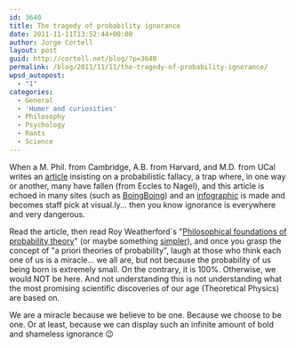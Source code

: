 ```yaml
---
id: 3640
title: The tragedy of probability ignorance
date: 2011-11-11T13:52:44+00:00
author: Jorge Cortell
layout: post
guid: http://cortell.net/blog/?p=3640
permalink: /blog/2011/11/11/the-tragedy-of-probability-ignorance/
wpsd_autopost:
  - "1"
categories:
  - General
  - 'Humor and curiosities'
  - Philosophy
  - Psychology
  - Rants
  - Science
---
```

When a M. Phil. from Cambridge, A.B. from Harvard, and M.D. from UCal writes an <a title="http://blogs.law.harvard.edu/abinazir/2011/06/15/what-are-chances-you-would-be-born/" href="http://blogs.law.harvard.edu/abinazir/2011/06/15/what-are-chances-you-would-be-born/" target="_blank">article</a> insisting on a probabilistic fallacy, a trap where, in one way or another, many have fallen (from Eccles to Nagel), and this article is echoed in many sites (such as <a title="http://boingboing.net/2011/11/09/great-moments-in-pedantry-the.html" href="http://boingboing.net/2011/11/09/great-moments-in-pedantry-the.html" target="_blank">BoingBoing</a>) and an <a title="http://visual.ly/what-are-odds" href="http://visual.ly/what-are-odds" target="_blank">infographic</a> is made and becomes staff pick at visual.ly... then you know ignorance is everywhere and very dangerous.

Read the article, then read Roy Weatherford`s "<a title="http://books.google.com/books/about/Philosophical_foundations_of_probability.html?id=B809AAAAIAAJ" href="http://books.google.com/books/about/Philosophical_foundations_of_probability.html?id=B809AAAAIAAJ" target="_blank">Philosophical foundations of probability theory</a>" (or maybe something <a title="http://www.agenarisk.com/resources/probability_puzzles/impossible_events.shtml" href="http://www.agenarisk.com/resources/probability_puzzles/impossible_events.shtml" target="_blank">simpler</a>), and once you grasp the concept of "a priori theories of probability", laugh at those who think each one of us is a miracle... we all are, but not because the probability of us being born is extremely small. On the contrary, it is 100%. Otherwise, we would NOT be here. And not understanding this is not understanding what the most promising scientific discoveries of our age (Theoretical Physics) are based on.

We are a miracle because we believe to be one. Because we choose to be one. Or at least, because we can display such an infinite amount of bold and shameless ignorance 😉